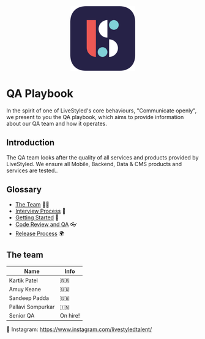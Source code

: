 <p align="center">
  <img width="170" height="auto" src="logo.png">
</p>

# QA Playbook
In the spirit of one of LiveStyled's core behaviours, "Communicate openly", we present to you the QA playbook, which aims to provide information about our QA team and how it operates.

## Introduction
The QA team looks after the quality of all services and products provided by LiveStyled. We ensure all Mobile, Backend, Data & CMS products and services are tested..

## Glossary
- [The Team](#the-team) 👨‍👩‍
- [Interview Process](/interview) 🤔
- [Getting Started](/operations/gettingstarted/README.md) 🏃‍
- [Code Review and QA](/operations/codereviewandqa/README.md) 👓
- [Release Process](/operations/releaseprocess/README.md) 🌍

## The team
| Name  | Info |
| ------------- | ------------- |
| Kartik Patel  | 󠁮󠁧🇬🇧󠁧󠁢󠁥󠁮󠁧󠁿 |
| Amuy Keane  | 🇬🇧 |
| Sandeep Padda | 🇬🇧󠁧󠁢󠁥󠁮󠁧󠁿 |
| Pallavi Sompurkar  | 🇮🇳 |
| Senior QA  | On hire! |

📸 Instagram: https://www.instagram.com/livestyledtalent/
